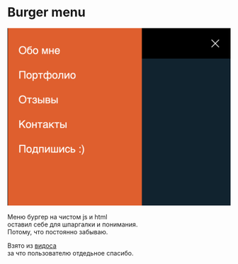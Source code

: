 # Burger menu

![](./screenshot.png)

Меню бургер на чистом js и html  
оставил себе для шпаргалки и понимания.  
Потому, что постоянно забываю.

Взято из [видоса](https://www.youtube.com/watch?v=7teaFMUczXk)  
за что пользователю отдедьное спасибо.